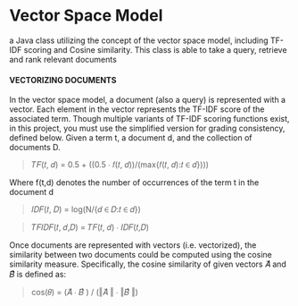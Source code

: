 # Vector Space Model
a Java class utilizing the concept of the vector space model, including TF-IDF scoring and Cosine similarity. This class is able to take a query, retrieve and rank relevant documents

#### VECTORIZING DOCUMENTS

In the vector space model, a document (also a query) is represented with a vector. Each element in the
vector represents the TF-IDF score of the associated term. Though multiple variants of TF-IDF scoring functions
exist, in this project, you must use the simplified version for grading consistency, defined below. Given a term t, a
document d, and the collection of documents D.

> 𝑇𝐹(𝑡, 𝑑)  = 0.5 + ((0.5 ∙ 𝑓(𝑡, 𝑑))/(max{𝑓(𝑡, 𝑑):𝑡 ∈ 𝑑})))

Where f(t,d) denotes the number of occurrences of the term t in the document d

> 𝐼𝐷𝐹(𝑡, 𝐷) = log(N/{𝑑 ∈ 𝐷:𝑡 ∈ 𝑑})

> 𝑇𝐹𝐼𝐷𝐹(𝑡, 𝑑,𝐷) = 𝑇𝐹(𝑡, 𝑑) ∙ 𝐼𝐷𝐹(𝑡,𝐷)


Once documents are represented with vectors (i.e. vectorized), the similarity between two documents could be
computed using the cosine similarity measure. Specifically, the cosine similarity of given vectors 𝐴⃗ and 𝐵⃗⃗ is
defined as:

> cos(𝜃) = (𝐴⃗ ∙ 𝐵⃗⃗ ) / (‖𝐴⃗ ‖ ∙ ‖𝐵⃗⃗ ‖)
